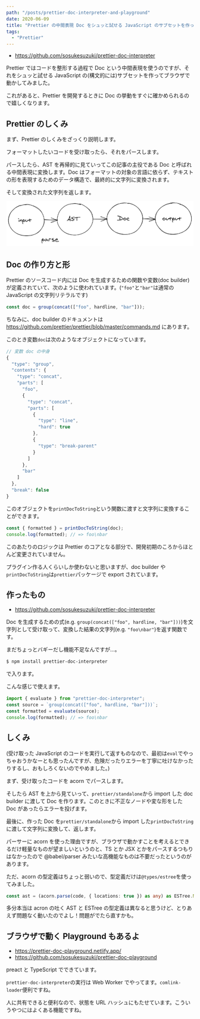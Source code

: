 ```yaml
---
path: "/posts/prettier-doc-interpreter-and-playground"
date: 2020-06-09
title: "Prettier の中間表現 Doc をシュッと試せる JavaScript のサブセットを作ってブラウザで動かす"
tags:
  - "Prettier"
---
```


- https://github.com/sosukesuzuki/prettier-doc-interpreter

Prettier ではコードを整形する過程で Doc という中間表現を使うのですが、それをシュッと試せる JavaScript の(構文的には)サブセットを作ってブラウザで動かしてみました。

これがあると、Prettier を開発するときに Doc の挙動をすぐに確かめられるので嬉しくなります。

## Prettier のしくみ

まず、Prettier のしくみをざっくり説明します。

フォーマットしたいコードを受け取ったら、それをパースします。

パースしたら、AST を再帰的に見ていってこの記事の主役である Doc と呼ばれる中間表現に変換します。Doc はフォーマットの対象の言語に依らず、テキストの形を表現するためのデータ構造で、最終的に文字列に変換されます。

そして変換された文字列を返します。

![prettier-flow](./prettier-flow.png)

## Doc の作り方と形

Prettier のソースコード内には Doc を生成するための関数や変数(doc builder)が定義されていて、次のように使われています。(`"foo"`と`"bar"`は通常の JavaScript の文字列リテラルです)

```js
const doc = group(concat(["foo", hardline, "bar"]));
```

ちなみに、doc builder のドキュメントは https://github.com/prettier/prettier/blob/master/commands.md にあります。

このとき変数`doc`は次のようなオブジェクトになっています。

```js
// 変数 doc の中身
{
  "type": "group",
  "contents": {
    "type": "concat",
    "parts": [
      "foo",
      {
        "type": "concat",
        "parts": [
          {
            "type": "line",
            "hard": true
          },
          {
            "type": "break-parent"
          }
        ]
      },
      "bar"
    ]
  },
  "break": false
}
```

このオブジェクトを`printDocToString`という関数に渡すと文字列に変換することができます。

```js
const { formatted } = printDocToString(doc);
console.log(formatted); // => foo\nbar
```

このあたりのロジックは Prettier のコアとなる部分で、開発初期のころからほとんど変更されていません。

プラグイン作る人くらいしか使わないと思いますが、doc builder や`printDocToString`は`prettier`パッケージで export されています。

## 作ったもの

- https://github.com/sosukesuzuki/prettier-doc-interpreter

Doc を生成するための式(e.g. `group(concat(["foo", hardline, "bar"]))`)を文字列として受け取って、変換した結果の文字列(e.g. `"foo\nbar"`)を返す関数です。

まだちょっとバギーだし機能不足なんですが...。

```sh
$ npm install prettier-doc-interpreter
```

で入ります。

こんな感じで使えます。

```js
import { evaluate } from "prettier-doc-interpreter";
const source = `group(concat(["foo", hardline, "bar"]))`;
const formatted = evaluate(source);
console.log(formatted); // => foo\nbar
```

## しくみ

(受け取った JavaScript のコードを実行して返すものなので、最初は`eval`でやっちゃおうかなーとも思ったんですが、危険だったりエラーを丁寧に吐けなかったりするし、おもしろくないのでやめました。)

まず、受け取ったコードを acorn でパースします。

そしたら AST を上から見ていって、`prettier/standalone`から import した doc builder に渡して Doc を作ります。このときに不正なノードや変な形をした Doc があったらエラーを投げます。

最後に、作った Doc を`prettier/standalone`から import した`printDocToString`に渡して文字列に変換して、返します。

パーサーに acorn を使った理由ですが、ブラウザで動かすことを考えるとできるだけ軽量なものが望ましいというのと、TS とか JSX とかをパースするつもりはなかったので @babel/parser みたいな高機能なものは不要だったというのがあります。

ただ、acorn の型定義はちょっと弱いので、型定義だけは`@types/estree`を使ってみました。

```ts
const ast = (acorn.parse(code, { locations: true }) as any) as ESTree.Node;
```

多分本当は acron の吐く AST と ESTree の型定義は異なると思うけど、とりあえず問題なく動いたのでよし！問題がでたら直すかも。

## ブラウザで動く Playground もあるよ

- https://prettier-doc-playground.netlify.app/
- https://github.com/sosukesuzuki/prettier-doc-playground

preact と TypeScript でできています。

`prettier-doc-interpreter`の実行は Web Worker でやってます。`comlink-loader`便利ですね。

人に共有できると便利なので、状態を URL ハッシュにもたせています。こういうやつにはよくある機能ですね。
